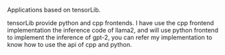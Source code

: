 Applications based on tensorLib.

tensorLib provide python and cpp frontends.
I have use the cpp frontend implementation the inference code of llama2, and will
use python frontend to implement the inference of gpt-2, you can refer my implementation to know how to use the api of cpp and python.
